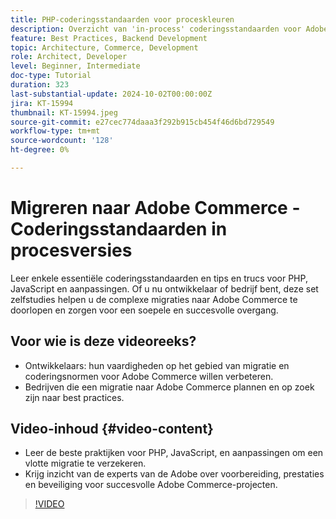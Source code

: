 ```yaml
---
title: PHP-coderingsstandaarden voor proceskleuren
description: Overzicht van 'in-process' coderingsstandaarden voor Adobe Commerce-migratie, waaronder PHP, JavaScript en best practices voor aanpassingen.
feature: Best Practices, Backend Development
topic: Architecture, Commerce, Development
role: Architect, Developer
level: Beginner, Intermediate
doc-type: Tutorial
duration: 323
last-substantial-update: 2024-10-02T00:00:00Z
jira: KT-15994
thumbnail: KT-15994.jpeg
source-git-commit: e27cec774daaa3f292b915cb454f46d6bd729549
workflow-type: tm+mt
source-wordcount: '128'
ht-degree: 0%

---
```



# Migreren naar Adobe Commerce - Coderingsstandaarden in procesversies

Leer enkele essentiële coderingsstandaarden en tips en trucs voor PHP, JavaScript en aanpassingen. Of u nu ontwikkelaar of bedrijf bent, deze set zelfstudies helpen u de complexe migraties naar Adobe Commerce te doorlopen en zorgen voor een soepele en succesvolle overgang.

## Voor wie is deze videoreeks?

* Ontwikkelaars: hun vaardigheden op het gebied van migratie en coderingsnormen voor Adobe Commerce willen verbeteren.
* Bedrijven die een migratie naar Adobe Commerce plannen en op zoek zijn naar best practices.

## Video-inhoud {#video-content}

* Leer de beste praktijken voor PHP, JavaScript, en aanpassingen om een vlotte migratie te verzekeren.
* Krijg inzicht van de experts van de Adobe over voorbereiding, prestaties en beveiliging voor succesvolle Adobe Commerce-projecten.

>[!VIDEO](https://video.tv.adobe.com/v/3434857?learn=on)
